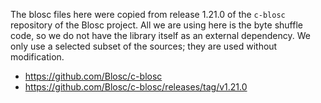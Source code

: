 The blosc files here were copied from release 1.21.0 of the `c-blosc` repository
  of the Blosc project.
All we are using here is the byte shuffle code, so we do not have the library itself
  as an external dependency.
We only use a selected subset of the sources; they are used without modification.

* https://github.com/Blosc/c-blosc
* https://github.com/Blosc/c-blosc/releases/tag/v1.21.0